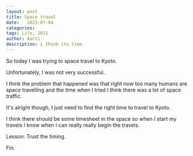 ```yaml
---
layout: post
title: Space travel
date:   2021-07-04
categories:
tags: Life, 2021
author: Aarti
description: i think its time 
---
```


<!--more-->

So today I was trying to space travel to Kyoto. 

Unfortunately, I was not very successful. 

I think the problem that happened was that 
right now too many humans are space travelling 
and the time when I tried I think there was a lot 
of space traffic. 

It's alright though, I just need to find the right time 
to travel to Kyoto. 

I think there should be some timesheet in the space so when 
I start my travels I know when I can really really begin the 
travels. 

Lesson: Trust the timing. 




Fin. 










